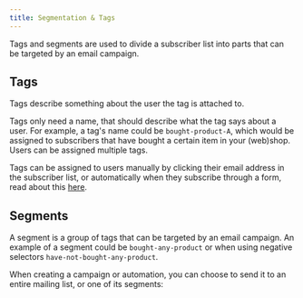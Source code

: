 ```yaml
---
title: Segmentation & Tags
---
```


Tags and segments are used to divide a subscriber list into parts that can be targeted by an email campaign.

## Tags

Tags describe something about the user the tag is attached to.

Tags only need a name, that should describe what the tag says about a user. For example, a tag's name could be `bought-product-A`, which would be assigned to subscribers that have bought a certain item in your (web)shop. Users can be assigned multiple tags.

Tags can be assigned to users manually by clicking their email address in the subscriber list, or automatically when they subscribe through a form, read about this [here](/docs/email-lists/adding-subscribers#content-adding-tags).

<!-- @todo screenshot -->

## Segments

A segment is a group of tags that can be targeted by an email campaign. An example of a segment could be `bought-any-product` or when using negative selectors `have-not-bought-any-product`.

When creating a campaign or automation, you can choose to send it to an entire mailing list, or one of its segments:

<!-- @todo: Screenshot -->
